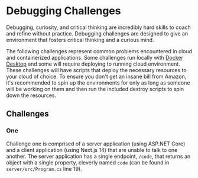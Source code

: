 # Debugging Challenges

Debugging, curiosity, and critical thinking are incredibly hard skills to coach and refine without practice. Debugging challenges are designed to give an environment that fosters critical thinking and a curious mind.

The following challenges represent common problems encountered in cloud and containerized applications. Some challenges run locally with [Docker Desktop](https://www.docker.com/products/docker-desktop/) and some will require deploying to running cloud environment. These challenges will have scripts that deploy the necessary resources to your cloud of choice. To ensure you don't get an insane bill from Amazon, it's recommended to spin up the environments for only as long as someone will be working on them and then run the included destroy scripts to spin down the resources.

## Challenges

### One

Challenge one is comprised of a server application (using ASP.NET Core) and a client application (using Next.js 14) that are unable to talk to one another. The server application has a single endpoint, `/code`, that returns an object with a single property, cleverly named `code` (can be found in `server/src/Program.cs` line 19).